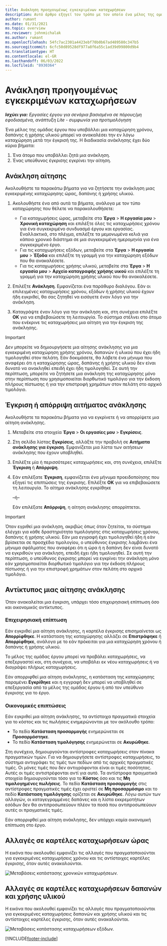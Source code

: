 ```yaml
---
title: Ανάκληση προηγουμένως εγκεκριμένων καταχωρήσεων
description: Αυτό άρθρο εξηγεί τον τρόπο με τον οποίο ένα μέλος της ομάδας έργου μπορεί να ζητήσει την ανάκληση προηγουμένως υποβληθέντων και εγκριθέντων καρτελών χρόνου, δαπανών και χρήσης υλικού, καθώς και τον τρόπο με τον οποίο ένας διαχειριστής έργου μπορεί να εγκρίνει ή να απορρίψει αιτήσεις ανάκλησης.
author: rumant
ms.date: 01/31/2021
ms.topic: overview
ms.reviewer: johnmichalak
ms.author: rumant
ms.openlocfilehash: 54fc7ac2301a4423ebf70b0b67ad489580c347b5
ms.sourcegitcommit: 6cfc50d89528df977a8f6a55c1ad39d99800d9b4
ms.translationtype: HT
ms.contentlocale: el-GR
ms.lasthandoff: 06/03/2022
ms.locfileid: "8930364"
---
```

# <a name="recall-previously-approved-entries"></a>Ανάκληση προηγουμένως εγκεκριμένων καταχωρήσεων

_**Ισχύει για:** Εργασίες έργου για σενάρια βασισμένα σε πόρους/μη εφοδιασμένα, ανάπτυξη Lite - συμφωνία για προτιμολόγηση_

Ένα μέλος της ομάδας έργου που υποβάλλει μια καταχώρηση χρόνου, δαπάνης ή χρήσης υλικού μπορεί να ανακαλέσει την εν λόγω καταχώρηση μετά την έγκρισή της. Η διαδικασία ανάκλησης έχει δύο κύρια βήματα:

1. Ένα άτομο που υποβάλλει ζητά μια ανάκληση.
2. Ένας υπεύθυνος έγκρισης εγκρίνει την αίτηση.

## <a name="request-a-recall"></a>Ανάκληση αίτησης

Ακολουθήστε τα παρακάτω βήματα για να ζητήσετε την ανάκληση μιας εγκεκριμένης καταχώρησης ώρας, δαπάνης ή χρήσης υλικού.

1. Ακολουθήστε ένα από αυτά τα βήματα, ανάλογα με τον τύπο καταχώρησης που θέλετε να παρακολουθήσετε:

    - Για καταχωρήσεις ώρας, μεταβείτε στα **Έργα** \> **Η εργασία μου** \> **Χρονική καταχώρηση** και επιλέξτε όλες τις καταχωρήσεις χρόνου για ένα συγκεκριμένο συνδυασμό έργου και εργασίας. Εναλλακτικά, στο πλέγμα, επιλέξτε τα μεμονωμένα κελιά για κάποιο χρονικό διάστημα σε μια συγκεκριμένη ημερομηνία για ένα συγκεκριμένο έργο.
    - Για τις καταχωρήσεις εξόδων, μεταβείτε στα **Έργα** \> **Η εργασία μου** \> **Έξοδα** και επιλέξτε τη γραμμή για την καταχώρηση εξόδων που θα ανακαλέσετε.
    - Για τις καταχωρήσεις χρήσης υλικού, μεταβείτε στα **Έργα** \> **Η εργασία μου** \> **Αρχείο καταγραφής χρήσης υικού** και επιλέξτε τη γραμμή για την καταχώρηση χρήσης υλικού που θα ανακαλέσετε.

2. Επιλέξτε **Ανάκληση**. Εμφανίζεται ένα παράθυρο διαλόγου. Εάν οι επιλεγμένες καταχωρήσεις χρόνου, εξόδων ή χρήσης υλικού έχουν ήδη εγκριθεί, θα σας ζητηθεί να εισάγετε έναν λόγο για την ανάκληση.
3. Καταγράψτε έναν λόγο για την ανάκληση και, στη συνέχεια επιλέξτε **ΟΚ** για να επιβεβαιώσετε τη λειτουργία. Το σύστημα στέλνει στο άτομο που ενέκρινε τις καταχωρήσεις μια αίτηση για την έγκριση της ανάκλησης.

> [!IMPORTANT]
> Δεν μπορείτε να δημιουργήσετε μια αίτησης ανάκλησης για μια εγκεκριμένη καταχώρηση χρήσης χρόνου, δαπανών ή υλικού που έχει ήδη τιμολογηθεί στον πελάτη. Εάν δοκιμάσετε, θα λάβετε ένα μήνυμα που αναφέρει ότι η καταχώρησης ώρας, δαπάνης ή χρήσης υλικού δεν είναι δυνατό να ανακληθεί επειδή έχει ήδη τιμολογηθεί. Σε αυτή την περίπτωση, μπορείτε να ζητήσετε μια ανάκληση της καταχώρησης μόνο στην περίπτωση που χρησιμοποιείται διορθωτικό τιμολόγιο για την έκδοση πλήρους πίστωσης ή για την επιστροφή χρημάτων στον πελάτη στο αρχικό τιμολόγιο.

## <a name="approve-or-reject-a-recall-request"></a>Έγκριση ή απόρριψη αιτήματος ανάκλησης

Ακολουθήστε τα παρακάτω βήματα για να εγκρίνετε ή να απορρίψετε μια αίτηση ανάκλησης.

1. Μεταβείτε στα στοιχεία **Έργα** \> **Οι εργασίες μου** \> **Εγκρίσεις**.
2. Στη σελίδα λίστας **Εγκρίσεις**, αλλάξτε την προβολή σε **Αιτήματα ανάκλησης για έγκριση**. Εμφανίζεται μια λίστα των αιτήσεων ανάκλησης που έχουν υποβληθεί.
3. Επιλέξτε μία ή περισσότερες καταχωρήσεις και, στη συνέχεια, επιλέξτε **Έγκριση** ή **Απόρριψη**.
4. Εάν επιλέξατε **Έγκριση**, εμφανίζεται ένα μήνυμα προειδοποίησης που εξηγεί τις επιπτώσεις της έγκρισης. Επιλέξτε **ΟΚ** για να επιβεβαιώσετε τη λειτουργία. Το αίτημα ανάκλησης εγκρίθηκε

    –ή–

    Εάν επιλέξατε **Απόρριψη**, η αίτηση ανάκλησης απορρίπτεται.

> [!IMPORTANT]
> Όταν εγριθεί μια ανάκληση, ακριβώς όπως όταν ζητείται, το σύστημα ελέγχει για κάθε δραστηριότητα τιμολόγησης στις καταχωρήσεις χρόνου, δαπάνης ή χρήσης υλικού. Εάν μια εγγραφή έχει τιμολογηθεί ήδη ή εάν βρίσκεται σε προσχέδιο τιμολογίου, ο υπεύθυνος έγκρισης λαμβάνει ένα μήνυμα σφάλματος που αναφέρει ότι η ώρα ή η δαπάνη δεν είναι δυνατό να εγκριθούν για ανάκληση, επειδή έχει ήδη τιμολογηθεί. Σε αυτή την περίπτωση, ο υπεύθυνος έγκρισης μπορεί να εγκρίνει την ανάκληση μόνο εάν χρησιμοποιείται διορθωτικό τιμολόγιο για την έκδοση πλήρους πίστωσης ή για την επιστροφή χρημάτων στον πελάτη στο αρχικό τιμολόγιο.

## <a name="impact-of-a-recall-request"></a>Αντίκτυπος μιας αίτησης ανάκλησης

Όταν ανακαλείται μια έγκριση, υπάρχει τόσο επιχειρησιακή επίπτωση όσο και οικονομικός αντίκτυπος.

### <a name="operational-impact"></a>Επιχειρησιακή επίπτωση

Εάν εγκριθεί μια αίτηση ανάκλησης, η καρτέλα έγκρισης επισημαίνεται ως **Απορρίφθηκε**. Η κατάσταση της καταχώρησης αλλάζει σε **Επιστράφηκε** ή **Απορρίφθηκε**, ανάλογα με το εάν πρόκειται για μια καταχώρηση χρόνου ή δαπάνης ή χρήσης υλικού.

Το μέλος της ομάδας έργου μπορεί να προβάλει καταχωρήσεις, να επεξεργαστεί και, στη συνέχεια, να υποβάλει εκ νέου καταχωρήσεις ή να διαγράψει πλήρως καταχωρήσεις.

Εάν απορριφθεί μια αίτηση ανάκλησης, η κατάσταση της καταχώρησης παραμένει **Εγκρίθηκε** και η εγγραφή δεν μπορεί να υποβληθεί σε επεξεργασία από το μέλος της ομάδας έργου ή από τον υπεύθυνο έγκρισης για το έργο.

### <a name="financial-impact"></a>Οικονομικές επιπτώσεις

Εάν εγκριθεί μια αίτηση ανάκλησης, τα αντίστοιχα πραγματικά στοιχεία για το κόστος και τις πωλήσεις ενημερώνονται με τον ακόλουθο τρόπο:

- Το πεδίο **Κατάσταση προσαρμογής** ενημερώνεται σε **Προσαρμόστηκε**.
- Το πεδίο **Κατάσταση τιμολόγησης** ενημερώνεται σε **Ακυρώθηκε**.

Στη συνέχεια, δημιουργούνται αντίστροφες καταχωρήσεις στον πίνακα πραγματικών τιμών. Για να δημιουργήσετε αντίστροφες καταχωρήσεις, το σύστημα αντιγράφει τις τιμές των πεδίων από τις αρχικές πραγματικές τιμές. Οι μόνες τιμές που δεν αντιγράφονται είναι οι τιμές ποσότητας. Αυτές οι τιμές αντιστρέφονται αντί για αυτό. Τα αντίστροφα πραγματικά στοιχεία δημιουργούνται τόσο για το **Κόστος** όσο και τις **Μη τιμολογημένες πωλήσεις**. Το πεδίο **Κατάσταση προσαρμογής** στις αντίστροφες πραγματικές τιμές έχει οριστεί σε **Μη προσαρμόσιμο** και το πεδίο **Κατάσταση τιμολόγησης** ορίζεται σε **Ακυρώθηκε**. Λόγω αυτών των αλλαγών, οι καταγεγραμμένες δαπάνες και η λίστα εκκρεμοτήτων εσόδων δεν θα αντιπροσωπεύουν πλέον τα ποσά που αντιπροσωπεύουν αυτές οι πραγματικές τιμές.

Εάν απορριφθεί μια αίτηση ανάκλησης, δεν υπάρχει καμία οικονομική επίπτωση στο έργο.

## <a name="changes-to-time-entry-records"></a>Αλλαγές σε καρτέλες καταχωρήσεων ώρας

Η εικόνα που ακολουθεί εμφανίζει τις αλλαγές που πραγματοποιούνται για εγκεκριμένες καταχωρήσεις χρόνου και τις αντίστοιχες καρτέλες έγκρισης, όταν αυτές ανακαλούνται.

![Μεταβάσεις κατάστασης χρονικών καταχωρήσεων.](media/TimeEntryStateTransitions.png)

## <a name="changes-to-expense-and-material-usage-entry-records"></a>Αλλαγές σε καρτέλες καταχωρήσεων δαπανών και χρήσης υλικού

Η εικόνα που ακολουθεί εμφανίζει τις αλλαγές που πραγματοποιούνται για εγκεκριμένες καταχωρήσεις δαπανών και χρήσης υλικού και τις αντίστοιχες καρτέλες έγκρισης, όταν αυτές ανακαλούνται.

![Μεταβάσεις κατάστασης καταχωρήσεων εξόδων.](media/ExpenseEntryStateTransitions.png)

[!INCLUDE[footer-include](../includes/footer-banner.md)]
